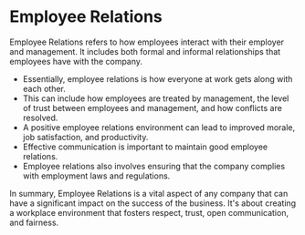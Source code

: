 # Employee Relations

Employee Relations refers to how employees interact with their employer and management. It includes both formal and informal relationships that employees have with the company.

* Essentially, employee relations is how everyone at work gets along with each other.
* This can include how employees are treated by management, the level of trust between employees and management, and how conflicts are resolved.
* A positive employee relations environment can lead to improved morale, job satisfaction, and productivity.
* Effective communication is important to maintain good employee relations.
* Employee relations also involves ensuring that the company complies with employment laws and regulations.

In summary, Employee Relations is a vital aspect of any company that can have a significant impact on the success of the business. It's about creating a workplace environment that fosters respect, trust, open communication, and fairness.
